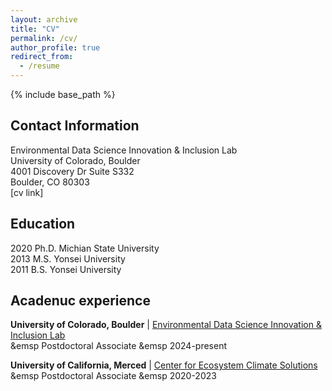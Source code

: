 ```yaml
---
layout: archive
title: "CV"
permalink: /cv/
author_profile: true
redirect_from:
  - /resume
---
```


{% include base_path %}
## Contact Information
Environmental Data Science Innovation & Inclusion Lab<br>
University of Colorado, Boulder<br>
4001 Discovery Dr Suite S332<br>
Boulder, CO 80303<br>
[cv link]

## Education
2020 Ph.D. Michian State University<br>
2013 M.S. Yonsei University<br>
2011 B.S. Yonsei University<br>

## Acadenuc experience
**University of Colorado, Boulder** | [Environmental Data Science Innovation & Inclusion Lab](https://esiil.org/)<br>
&emsp Postdoctoral Associate  &emsp   2024-present

**University of California, Merced** | [Center for Ecosystem Climate Solutions](https://california-ecosystem-climate.solutions/)<br>
&emsp    Postdoctoral Associate  &emsp   2020-2023



